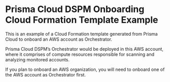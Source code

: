 # Prisma Cloud DSPM Onboarding Cloud Formation Template Example
This is an example of a Cloud Formation template generated from Prisma Cloud to onboard an AWS account as Orchestrator. 

Prisma Cloud DSPM’s Orchestrator would be deployed in this AWS account, where it comprises of compute resources responsible for scanning and analyzing monitored accounts.

If you plan to onboard an AWS organization, you will need to onboard one of the AWS account as Orchestrator first.